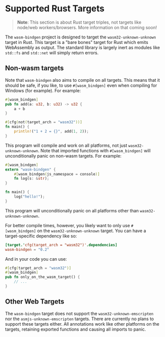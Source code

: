 # Supported Rust Targets

> **Note**: This section is about Rust target triples, not targets like node/web
> workers/browsers. More information on that coming soon!

The `wasm-bindgen` project is designed to target the `wasm32-unknown-unknown`
target in Rust. This target is a "bare bones" target for Rust which emits
WebAssembly as output. The standard library is largely inert as modules like
`std::fs` and `std::net` will simply return errors.

## Non-wasm targets

Note that `wasm-bindgen` also aims to compile on all targets. This means that it
should be safe, if you like, to use `#[wasm_bindgen]` even when compiling for
Windows (for example). For example:

```rust
#[wasm_bindgen]
pub fn add(a: u32, b: u32) -> u32 {
    a + b
}

#[cfg(not(target_arch = "wasm32"))]
fn main() {
    println!("1 + 2 = {}", add(1, 2));
}
```

This program will compile and work on all platforms, not just
`wasm32-unknown-unknown`. Note that imported functions with `#[wasm_bindgen]`
will unconditionally panic on non-wasm targets. For example:

```rust
#[wasm_bindgen]
extern "wasm-bindgen" {
    #[wasm_bindgen(js_namespace = console)]
    fn log(s: &str);
}

fn main() {
    log("hello!");
}
```

This program will unconditionally panic on all platforms other than
`wasm32-unknown-unknown`.

For better compile times, however, you likely want to only use `#[wasm_bindgen]`
on the `wasm32-unknown-unknown` target. You can have a target-specific
dependency like so:

```toml
[target.'cfg(target_arch = "wasm32")'.dependencies]
wasm-bindgen = "0.2"
```

And in your code you can use:

```rust
#[cfg(target_arch = "wasm32")]
#[wasm_bindgen]
pub fn only_on_the_wasm_target() {
    // ...
}
```

## Other Web Targets

The `wasm-bindgen` target does not support the `wasm32-unknown-emscripten` nor
the `asmjs-unknown-emscripten` targets. There are currently no plans to support
these targets either. All annotations work like other platforms on the targets,
retaining exported functions and causing all imports to panic.
